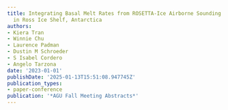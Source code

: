 ```yaml
---
title: Integrating Basal Melt Rates from ROSETTA-Ice Airborne Sounding Radar Survey
  in Ross Ice Shelf, Antarctica
authors:
- Kiera Tran
- Winnie Chu
- Laurence Padman
- Dustin M Schroeder
- S Isabel Cordero
- Angelo Tarzona
date: '2023-01-01'
publishDate: '2025-01-13T15:51:08.947745Z'
publication_types:
- paper-conference
publication: '*AGU Fall Meeting Abstracts*'
---
```

